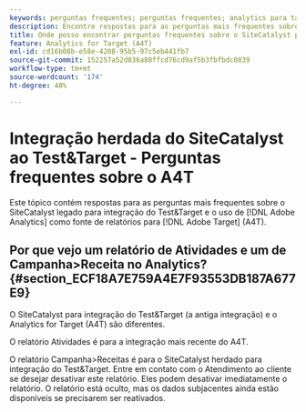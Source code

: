 ```yaml
---
keywords: perguntas frequentes; perguntas frequentes; analytics para target; a4T; sitecatalyst; campanha>receita; test&target; integração
description: Encontre respostas para as perguntas mais frequentes sobre o SiteCatalyst herdado para a integração do Test&Target e utilizando o Analytics para [!DNL Target] (A4T).
title: Onde posso encontrar perguntas frequentes sobre o SiteCatalyst para a integração do Test&Target?
feature: Analytics for Target (A4T)
exl-id: cd16b08b-e58e-4208-95b5-97c5eb441fb7
source-git-commit: 152257a52d836a88ffcd76cd9af5b3fbfbdc0839
workflow-type: tm+mt
source-wordcount: '174'
ht-degree: 48%

---
```


# Integração herdada do SiteCatalyst ao Test&amp;Target - Perguntas frequentes sobre o A4T

Este tópico contém respostas para as perguntas mais frequentes sobre o SiteCatalyst legado para integração do Test&amp;Target e o uso de [!DNL Adobe Analytics] como fonte de relatórios para [!DNL Adobe Target] (A4T).

## Por que vejo um relatório de Atividades e um de Campanha>Receita no Analytics? {#section_ECF18A7E759A4E7F93553DB187A677E9}

O SiteCatalyst para integração do Test&amp;Target (a antiga integração) e o Analytics for Target (A4T) são diferentes.

O relatório Atividades é para a integração mais recente do A4T.

O relatório Campanha>Receitas é para o SiteCatalyst herdado para integração do Test&amp;Target. Entre em contato com o Atendimento ao cliente se desejar desativar este relatório. Eles podem desativar imediatamente o relatório. O relatório está oculto, mas os dados subjacentes ainda estão disponíveis se precisarem ser reativados.
